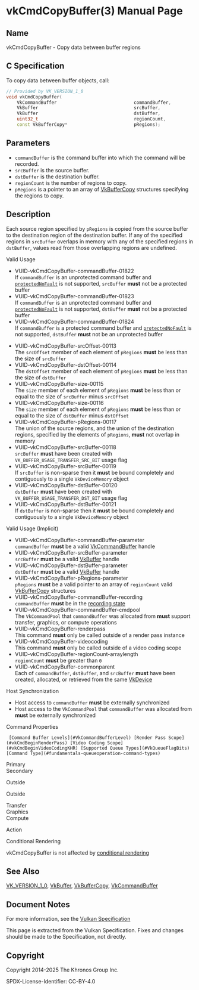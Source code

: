 # vkCmdCopyBuffer(3) Manual Page

## Name

vkCmdCopyBuffer - Copy data between buffer regions



## [](#_c_specification)C Specification

To copy data between buffer objects, call:

```c++
// Provided by VK_VERSION_1_0
void vkCmdCopyBuffer(
    VkCommandBuffer                             commandBuffer,
    VkBuffer                                    srcBuffer,
    VkBuffer                                    dstBuffer,
    uint32_t                                    regionCount,
    const VkBufferCopy*                         pRegions);
```

## [](#_parameters)Parameters

- `commandBuffer` is the command buffer into which the command will be recorded.
- `srcBuffer` is the source buffer.
- `dstBuffer` is the destination buffer.
- `regionCount` is the number of regions to copy.
- `pRegions` is a pointer to an array of [VkBufferCopy](https://registry.khronos.org/vulkan/specs/latest/man/html/VkBufferCopy.html) structures specifying the regions to copy.

## [](#_description)Description

Each source region specified by `pRegions` is copied from the source buffer to the destination region of the destination buffer. If any of the specified regions in `srcBuffer` overlaps in memory with any of the specified regions in `dstBuffer`, values read from those overlapping regions are undefined.

Valid Usage

- [](#VUID-vkCmdCopyBuffer-commandBuffer-01822)VUID-vkCmdCopyBuffer-commandBuffer-01822  
  If `commandBuffer` is an unprotected command buffer and [`protectedNoFault`](#limits-protectedNoFault) is not supported, `srcBuffer` **must** not be a protected buffer
- [](#VUID-vkCmdCopyBuffer-commandBuffer-01823)VUID-vkCmdCopyBuffer-commandBuffer-01823  
  If `commandBuffer` is an unprotected command buffer and [`protectedNoFault`](#limits-protectedNoFault) is not supported, `dstBuffer` **must** not be a protected buffer
- [](#VUID-vkCmdCopyBuffer-commandBuffer-01824)VUID-vkCmdCopyBuffer-commandBuffer-01824  
  If `commandBuffer` is a protected command buffer and [`protectedNoFault`](#limits-protectedNoFault) is not supported, `dstBuffer` **must** not be an unprotected buffer

<!--THE END-->

- [](#VUID-vkCmdCopyBuffer-srcOffset-00113)VUID-vkCmdCopyBuffer-srcOffset-00113  
  The `srcOffset` member of each element of `pRegions` **must** be less than the size of `srcBuffer`
- [](#VUID-vkCmdCopyBuffer-dstOffset-00114)VUID-vkCmdCopyBuffer-dstOffset-00114  
  The `dstOffset` member of each element of `pRegions` **must** be less than the size of `dstBuffer`
- [](#VUID-vkCmdCopyBuffer-size-00115)VUID-vkCmdCopyBuffer-size-00115  
  The `size` member of each element of `pRegions` **must** be less than or equal to the size of `srcBuffer` minus `srcOffset`
- [](#VUID-vkCmdCopyBuffer-size-00116)VUID-vkCmdCopyBuffer-size-00116  
  The `size` member of each element of `pRegions` **must** be less than or equal to the size of `dstBuffer` minus `dstOffset`
- [](#VUID-vkCmdCopyBuffer-pRegions-00117)VUID-vkCmdCopyBuffer-pRegions-00117  
  The union of the source regions, and the union of the destination regions, specified by the elements of `pRegions`, **must** not overlap in memory
- [](#VUID-vkCmdCopyBuffer-srcBuffer-00118)VUID-vkCmdCopyBuffer-srcBuffer-00118  
  `srcBuffer` **must** have been created with `VK_BUFFER_USAGE_TRANSFER_SRC_BIT` usage flag
- [](#VUID-vkCmdCopyBuffer-srcBuffer-00119)VUID-vkCmdCopyBuffer-srcBuffer-00119  
  If `srcBuffer` is non-sparse then it **must** be bound completely and contiguously to a single `VkDeviceMemory` object
- [](#VUID-vkCmdCopyBuffer-dstBuffer-00120)VUID-vkCmdCopyBuffer-dstBuffer-00120  
  `dstBuffer` **must** have been created with `VK_BUFFER_USAGE_TRANSFER_DST_BIT` usage flag
- [](#VUID-vkCmdCopyBuffer-dstBuffer-00121)VUID-vkCmdCopyBuffer-dstBuffer-00121  
  If `dstBuffer` is non-sparse then it **must** be bound completely and contiguously to a single `VkDeviceMemory` object

Valid Usage (Implicit)

- [](#VUID-vkCmdCopyBuffer-commandBuffer-parameter)VUID-vkCmdCopyBuffer-commandBuffer-parameter  
  `commandBuffer` **must** be a valid [VkCommandBuffer](https://registry.khronos.org/vulkan/specs/latest/man/html/VkCommandBuffer.html) handle
- [](#VUID-vkCmdCopyBuffer-srcBuffer-parameter)VUID-vkCmdCopyBuffer-srcBuffer-parameter  
  `srcBuffer` **must** be a valid [VkBuffer](https://registry.khronos.org/vulkan/specs/latest/man/html/VkBuffer.html) handle
- [](#VUID-vkCmdCopyBuffer-dstBuffer-parameter)VUID-vkCmdCopyBuffer-dstBuffer-parameter  
  `dstBuffer` **must** be a valid [VkBuffer](https://registry.khronos.org/vulkan/specs/latest/man/html/VkBuffer.html) handle
- [](#VUID-vkCmdCopyBuffer-pRegions-parameter)VUID-vkCmdCopyBuffer-pRegions-parameter  
  `pRegions` **must** be a valid pointer to an array of `regionCount` valid [VkBufferCopy](https://registry.khronos.org/vulkan/specs/latest/man/html/VkBufferCopy.html) structures
- [](#VUID-vkCmdCopyBuffer-commandBuffer-recording)VUID-vkCmdCopyBuffer-commandBuffer-recording  
  `commandBuffer` **must** be in the [recording state](#commandbuffers-lifecycle)
- [](#VUID-vkCmdCopyBuffer-commandBuffer-cmdpool)VUID-vkCmdCopyBuffer-commandBuffer-cmdpool  
  The `VkCommandPool` that `commandBuffer` was allocated from **must** support transfer, graphics, or compute operations
- [](#VUID-vkCmdCopyBuffer-renderpass)VUID-vkCmdCopyBuffer-renderpass  
  This command **must** only be called outside of a render pass instance
- [](#VUID-vkCmdCopyBuffer-videocoding)VUID-vkCmdCopyBuffer-videocoding  
  This command **must** only be called outside of a video coding scope
- [](#VUID-vkCmdCopyBuffer-regionCount-arraylength)VUID-vkCmdCopyBuffer-regionCount-arraylength  
  `regionCount` **must** be greater than `0`
- [](#VUID-vkCmdCopyBuffer-commonparent)VUID-vkCmdCopyBuffer-commonparent  
  Each of `commandBuffer`, `dstBuffer`, and `srcBuffer` **must** have been created, allocated, or retrieved from the same [VkDevice](https://registry.khronos.org/vulkan/specs/latest/man/html/VkDevice.html)

Host Synchronization

- Host access to `commandBuffer` **must** be externally synchronized
- Host access to the `VkCommandPool` that `commandBuffer` was allocated from **must** be externally synchronized

Command Properties

     [Command Buffer Levels](#VkCommandBufferLevel) [Render Pass Scope](#vkCmdBeginRenderPass) [Video Coding Scope](#vkCmdBeginVideoCodingKHR) [Supported Queue Types](#VkQueueFlagBits) [Command Type](#fundamentals-queueoperation-command-types)

Primary  
Secondary

Outside

Outside

Transfer  
Graphics  
Compute

Action

Conditional Rendering

vkCmdCopyBuffer is not affected by [conditional rendering](#drawing-conditional-rendering)

## [](#_see_also)See Also

[VK\_VERSION\_1\_0](https://registry.khronos.org/vulkan/specs/latest/man/html/VK_VERSION_1_0.html), [VkBuffer](https://registry.khronos.org/vulkan/specs/latest/man/html/VkBuffer.html), [VkBufferCopy](https://registry.khronos.org/vulkan/specs/latest/man/html/VkBufferCopy.html), [VkCommandBuffer](https://registry.khronos.org/vulkan/specs/latest/man/html/VkCommandBuffer.html)

## [](#_document_notes)Document Notes

For more information, see the [Vulkan Specification](https://registry.khronos.org/vulkan/specs/latest/html/vkspec.html#vkCmdCopyBuffer)

This page is extracted from the Vulkan Specification. Fixes and changes should be made to the Specification, not directly.

## [](#_copyright)Copyright

Copyright 2014-2025 The Khronos Group Inc.

SPDX-License-Identifier: CC-BY-4.0